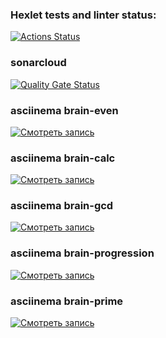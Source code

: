 ### Hexlet tests and linter status:
[![Actions Status](https://github.com/LizaTref/qa-auto-engineer-javascript-project-44/actions/workflows/hexlet-check.yml/badge.svg)](https://github.com/LizaTref/qa-auto-engineer-javascript-project-44/actions)

### sonarcloud
[![Quality Gate Status](https://sonarcloud.io/api/project_badges/measure?project=LizaTref_qa-auto-engineer-javascript-project-44&metric=alert_status)](https://sonarcloud.io/summary/new_code?id=LizaTref_qa-auto-engineer-javascript-project-44)

### asciinema brain-even
[![Смотреть запись](https://asciinema.org/a/5MvcpIrH9EU8vGPvNSsxjW9Ef.svg)](https://asciinema.org/a/5MvcpIrH9EU8vGPvNSsxjW9Ef)

### asciinema brain-calc
[![Смотреть запись](https://asciinema.org/a/jUimpqjWqGu9gs4eo7OITn5w6.svg)](https://asciinema.org/a/jUimpqjWqGu9gs4eo7OITn5w6)

### asciinema brain-gcd
[![Смотреть запись](https://asciinema.org/a/jNqPgWzzSZjRMnCwtcuEQjxw9.svg)](https://asciinema.org/a/jNqPgWzzSZjRMnCwtcuEQjxw9)

### asciinema brain-progression
[![Смотреть запись](https://asciinema.org/a/8R8p6cTIyNmw7UMbxG8m7CABz.svg)](https://asciinema.org/a/8R8p6cTIyNmw7UMbxG8m7CABz)

### asciinema brain-prime
[![Смотреть запись](https://asciinema.org/a/4wIKbdgLt3O2pviwE05tc5gPq.svg)](https://asciinema.org/a/4wIKbdgLt3O2pviwE05tc5gPq)
